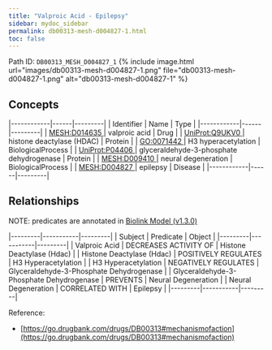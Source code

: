 ```yaml
---
title: "Valproic Acid - Epilepsy"
sidebar: mydoc_sidebar
permalink: db00313-mesh-d004827-1.html
toc: false 
---
```



Path ID: `DB00313_MESH_D004827_1`
{% include image.html url="images/db00313-mesh-d004827-1.png" file="db00313-mesh-d004827-1.png" alt="db00313-mesh-d004827-1" %}

## Concepts

|------------|------|---------|
| Identifier | Name | Type    |
|------------|------|---------|
| <a href="https://identifiers.org/MESH:D014635">MESH:D014635 </a> | valproic acid | Drug |
| <a href="https://identifiers.org/UniProt:Q9UKV0">UniProt:Q9UKV0 </a> | histone deactylase (HDAC) | Protein |
| <a href="https://identifiers.org/GO:0071442">GO:0071442 </a> | H3 hyperacetylation | BiologicalProcess |
| <a href="https://identifiers.org/UniProt:P04406">UniProt:P04406 </a> | glyceraldehyde-3-phosphate dehydrogenase | Protein |
| <a href="https://identifiers.org/MESH:D009410">MESH:D009410 </a> | neural degeneration | BiologicalProcess |
| <a href="https://identifiers.org/MESH:D004827">MESH:D004827 </a> | epilepsy | Disease |
|------------|------|---------|

## Relationships


NOTE: predicates are annotated in <a href="https://github.com/biolink/biolink-model/releases/tag/v1.3.0">Biolink Model (v1.3.0)</a>

|---------|-----------|---------|
| Subject | Predicate | Object  |
|---------|-----------|---------|
| Valproic Acid | DECREASES ACTIVITY OF | Histone Deactylase (Hdac) |
| Histone Deactylase (Hdac) | POSITIVELY REGULATES | H3 Hyperacetylation |
| H3 Hyperacetylation | NEGATIVELY REGULATES | Glyceraldehyde-3-Phosphate Dehydrogenase |
| Glyceraldehyde-3-Phosphate Dehydrogenase | PREVENTS | Neural Degeneration |
| Neural Degeneration | CORRELATED WITH | Epilepsy |
|---------|-----------|---------|

Reference: 
  - [https://go.drugbank.com/drugs/DB00313#mechanismofaction](https://go.drugbank.com/drugs/DB00313#mechanismofaction)
